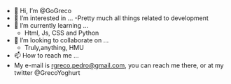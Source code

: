 - 👋 Hi, I’m @GoGreco
- 👀 I’m interested in ...
  -Pretty much all things related to development   
- 🌱 I’m currently learning ...
  - Html, Js, CSS and Python  
- 💞️ I’m looking to collaborate on ...
  - Truly,anything, HMU
- 📫 How to reach me ...
 - My e-mail is rgreco.pedro@gmail.com, you can reach me there, or at my twitter @GrecoYoghurt
<!---
GoGreco/GoGreco is a ✨ special ✨ repository because its `README.md` (this file) appears on your GitHub profile.
You can click the Preview link to take a look at your changes.
---!>
